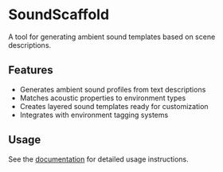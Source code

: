 # SoundScaffold

A tool for generating ambient sound templates based on scene descriptions.

## Features

- Generates ambient sound profiles from text descriptions
- Matches acoustic properties to environment types
- Creates layered sound templates ready for customization
- Integrates with environment tagging systems

## Usage

See the [documentation](../../docs/usage/sound-scaffold.md) for detailed usage instructions.